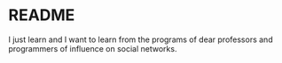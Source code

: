 # README
I just learn and I want to learn from the programs of dear professors and programmers of influence on social networks.
